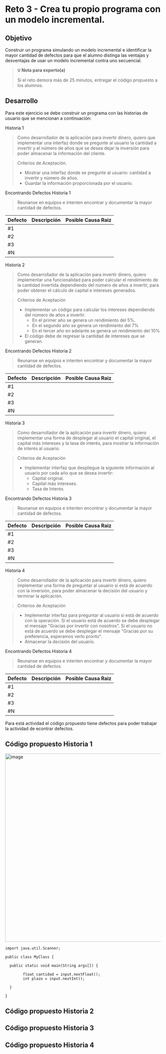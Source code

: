 # Reto 3 - Crea tu propio programa con un modelo incremental.

## Objetivo

Construir un programa simulando un modelo incremental e identificar la mayor cantidad de defectos para que el alumno distinga las ventajas y desventajas de usar un modelo incremental contra uno secuencial.

>**💡 Nota para experto(a)**
>
> Si el reto demora más de 25 minutos, entregar el código propuesto a los alumnos.

## Desarrollo

Para este ejercicio se debe construir un programa con las historias de usuario que se mencionan a continuación:

Historia 1
> Como desarrollador de la aplicación para invertir dinero, quiero que implementar una interfaz donde se pregunte al usuario la cantidad a invertir y el número de años que se desea dejar la inversión para poder almacenar la información del cliente.

> Criterios de Aceptación.
> - Mostrar una interfaz donde se pregunte al usuario: cantidad a invertir y número de años.
> - Guardar la información proporcionada por el usuario.

Encontrando Defectos Historia 1
> Reunanse en equipos e intenten encontrar y documentar la mayor cantidad de defectos.

| Defecto | Descripción | Posible Causa Raiz |
| --- | --- | --- |
| #1 |  |  |
| #2 |  |  |
| #3 |  |  |
| #N |  |  |

Historia 2
> Como desarrollador de la aplicación para invertir dinero, quiero implementar una funcionalidad para poder calcular el rendimiento de la cantidad invertida dependiendo del número de años a invertir, para poder obtener el cálculo de capital e intereses generados.

> Criterios de Aceptación
> - Implementar un código para calcular los intereses dependiendo del número de años a invertir.
>   - En el primer año se genera un rendimiento del 5%.
>   - En el segundo año se genera un rendimiento del 7%
>   - En el tercer año en adelante se genera un rendimiento del 10%
> - El código debe de regresar la cantidad de intereses que se generan.

Encontrando Defectos Historia 2
> Reunanse en equipos e intenten encontrar y documentar la mayor cantidad de defectos.

| Defecto | Descripción | Posible Causa Raiz |
| --- | --- | --- |
| #1 |  |  |
| #2 |  |  |
| #3 |  |  |
| #N |  |  |

Historia 3
> Como desarrollador de la aplicación para invertir dinero, quiero implementar una forma de desplegar al usuario el capital original, el capital más intereses y la tasa de interés, para mostrar la información de interés al usuario. 

> Criterios de Aceptación
> - Implementar interfaz que despliegue la siguiente información al usuario por cada año que se desea invertir:
>   - Capital original.
>   - Capital más intereses.
>   - Tasa de Interés.

Encontrando Defectos Historia 3
> Reunanse en equipos e intenten encontrar y documentar la mayor cantidad de defectos.

| Defecto | Descripción | Posible Causa Raiz |
| --- | --- | --- |
| #1 |  |  |
| #2 |  |  |
| #3 |  |  |
| #N |  |  |

Historia 4

> Como desarrollador de la aplicación para invertir dinero, quiero implementar una forma de preguntar al usuario si está de acuerdo con la inversión, para poder almacenar la decisión del usuario y terminar la aplicación.

> Criterios de Aceptación

> - Implementar interfaz para preguntar al usuario si está de acuerdo con la operación.
> Si el usuario está de acuerdo se debe desplegar el mensaje "Gracias por invertir con nosotros".
> Si el usuario no está de acuerdo se debe desplegar el mensaje "Gracias por su preferencia, esperamos verlo pronto".
> - Almacenar la decisión del usuario.

Encontrando Defectos Historia 4
> Reunanse en equipos e intenten encontrar y documentar la mayor cantidad de defectos.

| Defecto | Descripción | Posible Causa Raiz |
| --- | --- | --- |
| #1 |  |  |
| #2 |  |  |
| #3 |  |  |
| #N |  |  |

Para está actividad el código propuesto tiene defectos para poder trabajar la actividad de econtrar defectos.

## Código propuesto Historia 1

<img width="606" alt="image" src="https://user-images.githubusercontent.com/67882289/135689201-9d7d7c17-fc4d-42bd-b6d4-b64478e0a85e.png">

```
import java.util.Scanner;

public class MyClass {

  public static void main(String args[]) {

		float cantidad = input.nextFloat();
		int plazo = input.nextInt();
		
  }
  
}

```

## Código propuesto Historia 2

## Código propuesto Historia 3

## Código propuesto Historia 4





